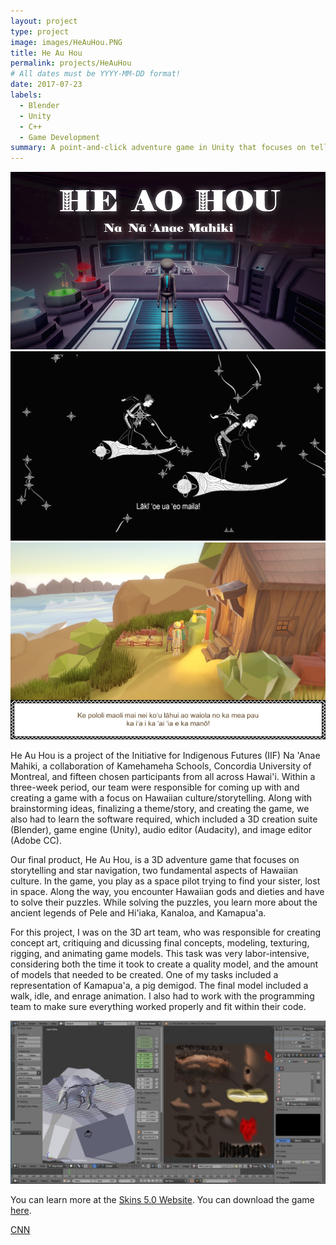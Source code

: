 ```yaml
---
layout: project
type: project
image: images/HeAuHou.PNG
title: He Au Hou
permalink: projects/HeAuHou
# All dates must be YYYY-MM-DD format!
date: 2017-07-23
labels:
  - Blender
  - Unity
  - C++
  - Game Development
summary: A point-and-click adventure game in Unity that focuses on telling the ancient stories of Hawaiian akua, with a sci-fi twist.
---
```


<div class="ui large rounded images">
  <img class="ui image" src="../images/HeAuHou0.PNG">
  <img class="ui image" src="../images/HeAuHou2.jpg">
  <img class="ui image" src="../images/HeAuHou1.png">
</div>

He Au Hou is a project of the Initiative for Indigenous Futures (IIF) Na 'Anae Mahiki, a collaboration of Kamehameha Schools, Concordia University of Montreal, and fifteen chosen participants from all across Hawai'i. Within a three-week period, our team were responsible for coming up with and creating a game with a focus on Hawaiian culture/storytelling. Along with brainstorming ideas, finalizing a theme/story, and creating the game, we also had to learn the software required, which included a 3D creation suite (Blender), game engine (Unity), audio editor (Audacity), and image editor (Adobe CC).

Our final product, He Au Hou, is a 3D adventure game that focuses on storytelling and star navigation, two fundamental aspects of Hawaiian culture. In the game, you play as a space pilot trying to find your sister, lost in space. Along the way, you encounter Hawaiian gods and dieties and have to solve their puzzles. While solving the puzzles, you learn more about the ancient legends of Pele and Hi'iaka, Kanaloa, and Kamapua'a.

For this project, I was on the 3D art team, who was responsible for creating concept art, critiquing and dicussing final concepts, modeling, texturing, rigging, and animating game models. This task was very labor-intensive, considering both the time it took to create a quality model, and the amount of models that needed to be created. One of my tasks included a representation of Kamapua'a, a pig demigod. The final model included a walk, idle, and enrage animation. I also had to work with the programming team to make sure everything worked properly and fit within their code.

<div class="ui large rounded images">
  <img class="ui image" src="../images/HeAuHou4.PNG">
</div>

You can learn more at the [Skins 5.0 Website](http://skins.abtec.org/skins5.0/).
You can download the game [here](http://skins.abtec.org/skins5.0/game-download/).

<a href="www.cnn.com" target="_blank">CNN</a>



